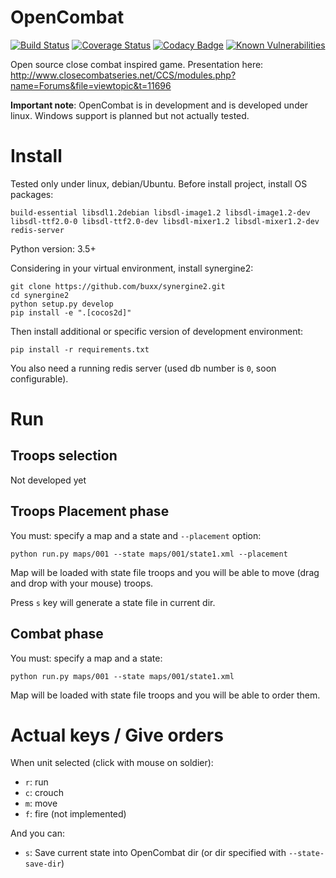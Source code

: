# OpenCombat

[![Build Status](https://travis-ci.org/buxx/OpenCombat.svg?branch=master)](https://travis-ci.org/buxx/OpenCombat) [![Coverage Status](https://coveralls.io/repos/github/buxx/OpenCombat/badge.svg?branch=master)](https://coveralls.io/github/buxx/OpenCombat?branch=master) [![Codacy Badge](https://api.codacy.com/project/badge/Grade/917ff3fc2e184dd5a001c4571d5c583f)](https://www.codacy.com/app/sevajol.bastien/OpenCombat?utm_source=github.com&amp;utm_medium=referral&amp;utm_content=buxx/OpenCombat&amp;utm_campaign=Badge_Grade) [![Known Vulnerabilities](https://snyk.io/test/github/buxx/opencombat/badge.svg?targetFile=requirements.txt)](https://snyk.io/test/github/buxx/opencombat?targetFile=requirements.txt)

Open source close combat inspired game. Presentation here: http://www.closecombatseries.net/CCS/modules.php?name=Forums&file=viewtopic&t=11696

**Important note**: OpenCombat is in development and is developed under linux. Windows support is planned but not actually tested.

# Install

Tested only under linux, debian/Ubuntu. Before install project, install OS packages:

    build-essential libsdl1.2debian libsdl-image1.2 libsdl-image1.2-dev libsdl-ttf2.0-0 libsdl-ttf2.0-dev libsdl-mixer1.2 libsdl-mixer1.2-dev redis-server

Python version: 3.5+

Considering in your virtual environment, install synergine2:

    git clone https://github.com/buxx/synergine2.git
    cd synergine2
    python setup.py develop
    pip install -e ".[cocos2d]"

Then install additional or specific version of development environment:

    pip install -r requirements.txt

You also need a running redis server (used db number is `0`, soon configurable). 

# Run

## Troops selection

Not developed yet

## Troops Placement phase

You must: specify a map and a state and `--placement` option:

    python run.py maps/001 --state maps/001/state1.xml --placement

Map will be loaded with state file troops and you will be able
to move (drag and drop with your mouse) troops.

Press `s` key will generate a state file in current dir.

## Combat phase

You must: specify a map and a state:

    python run.py maps/001 --state maps/001/state1.xml

Map will be loaded with state file troops and you will be able to order them.

# Actual keys / Give orders

When unit selected (click with mouse on soldier):

* `r`: run
* `c`: crouch
* `m`: move
* `f`: fire (not implemented)

And you can:

* `s`: Save current state into OpenCombat dir (or dir specified with `--state-save-dir`)
